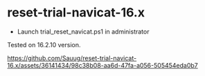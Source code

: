 # reset-trial-navicat-16.x

- Launch trial_reset_navicat.ps1 in administrator

Tested on 16.2.10 version.

https://github.com/Sauug/reset-trial-navicat-16.x/assets/36141434/98c38b08-aa6d-47fa-a056-505454eda0b7


